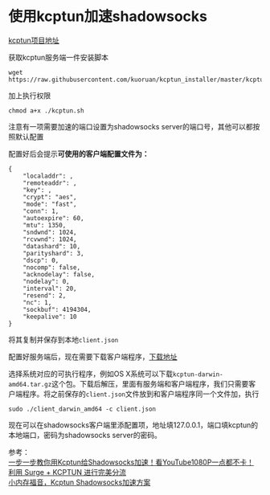 # 使用kcptun加速shadowsocks

[kcptun项目地址](https://github.com/xtaci/kcptun)

获取kcptun服务端一件安装脚本
```
wget https://raw.githubusercontent.com/kuoruan/kcptun_installer/master/kcptun.sh
```
加上执行权限
```
chmod a+x ./kcptun.sh
```
注意有一项需要加速的端口设置为shadowsocks server的端口号，其他可以都按照默认配置

配置好后会提示**可使用的客户端配置文件为：**
```
{
    "localaddr": ,
    "remoteaddr": ,
    "key": ,
    "crypt": "aes",
    "mode": "fast",
    "conn": 1,
    "autoexpire": 60,
    "mtu": 1350,
    "sndwnd": 1024,
    "rcvwnd": 1024,
    "datashard": 10,
    "parityshard": 3,
    "dscp": 0,
    "nocomp": false,
    "acknodelay": false,
    "nodelay": 0,
    "interval": 20,
    "resend": 2,
    "nc": 1,
    "sockbuf": 4194304,
    "keepalive": 10
}
```
将其复制并保存到本地`client.json`

配置好服务端后，现在需要下载客户端程序，[下载地址](https://github.com/xtaci/kcptun/releases)

选择系统对应的可执行程序，例如OS X系统可以下载`kcptun-darwin-amd64.tar.gz`这个包。下载后解压，里面有服务端和客户端程序，我们只需要客户端程序。将之前保存的`client.json`文件放到和客户端程序同一个文件加，执行
```
sudo ./client_darwin_amd64 -c client.json
```
现在可以在shadowsocks客户端里添配置项，地址填127.0.0.1，端口填kcptun的本地端口，密码为shadowsocks server的密码。

参考：  
[一步一步教你用Kcptun给Shadowsocks加速！看YouTube1080P一点都不卡！](http://www.jianshu.com/p/172c38ba6cee)  
[利用 Surge + KCPTUN 进行完美分流](https://nnya.cat/li-yong-surge-kcptun-jin-xing-wan-mei-fen-liu/)  
[小内存福音，Kcptun Shadowsocks加速方案](https://blog.kuoruan.com/102.html)